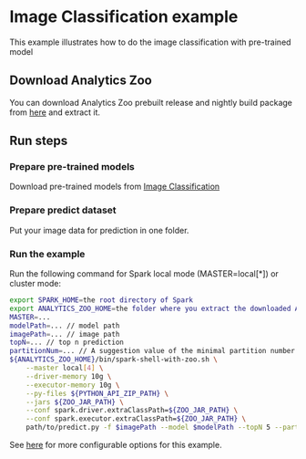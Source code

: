 # Image Classification example
This example illustrates how to do the image classification with pre-trained model

## Download Analytics Zoo
You can download Analytics Zoo prebuilt release and nightly build package from [here](https://analytics-zoo.github.io/master/#release-download/) and extract it.

## Run steps
### Prepare pre-trained models
Download pre-trained models from [Image Classification](https://github.com/intel-analytics/analytics-zoo/blob/master/docs/docs/ProgrammingGuide/image-classification.md)

### Prepare predict dataset
Put your image data for prediction in one folder.

### Run the example
Run the following command for Spark local mode (MASTER=local[*]) or cluster mode:
```bash
export SPARK_HOME=the root directory of Spark
export ANALYTICS_ZOO_HOME=the folder where you extract the downloaded Analytics Zoo zip package
MASTER=...
modelPath=... // model path
imagePath=... // image path
topN=... // top n prediction
partitionNum=... // A suggestion value of the minimal partition number
${ANALYTICS_ZOO_HOME}/bin/spark-shell-with-zoo.sh \
    --master local[4] \
    --driver-memory 10g \
    --executor-memory 10g \
    --py-files ${PYTHON_API_ZIP_PATH} \
    --jars ${ZOO_JAR_PATH} \
    --conf spark.driver.extraClassPath=${ZOO_JAR_PATH} \
    --conf spark.executor.extraClassPath=${ZOO_JAR_PATH} \
    path/to/predict.py -f $imagePath --model $modelPath --topN 5 --partition_num ${partitionNum}
```
See [here](https://github.com/intel-analytics/analytics-zoo/tree/master/zoo/src/main/scala/com/intel/analytics/zoo/examples/textclassification#options) for more configurable options for this example.
